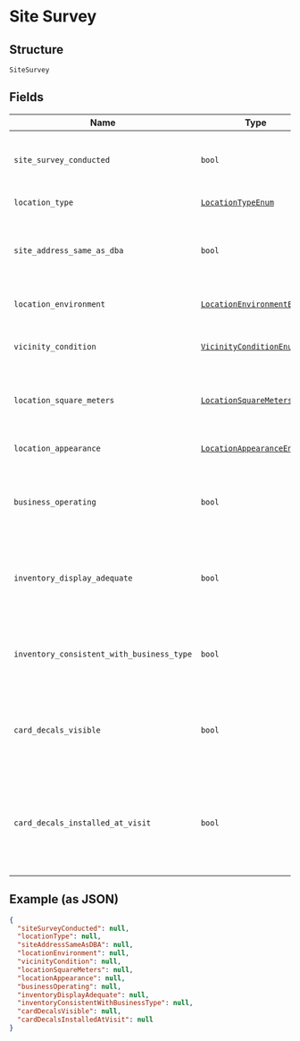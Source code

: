 
# Site Survey

## Structure

`SiteSurvey`

## Fields

| Name | Type | Tags | Description |
|  --- | --- | --- | --- |
| `site_survey_conducted` | `bool` | Optional | [NA] If site survey was conducted set to true, else false |
| `location_type` | [`LocationTypeEnum`](../../doc/models/location-type-enum.md) | Optional | [NA] Type of location |
| `site_address_same_as_dba` | `bool` | Optional | [EU] True if site address is the same as the DBA address |
| `location_environment` | [`LocationEnvironmentEnum`](../../doc/models/location-environment-enum.md) | Optional | [EU] The type of site location |
| `vicinity_condition` | [`VicinityConditionEnum`](../../doc/models/vicinity-condition-enum.md) | Optional | [EU] The condition of the site's vicinity |
| `location_square_meters` | [`LocationSquareMetersEnum`](../../doc/models/location-square-meters-enum.md) | Optional | [EU] The size of the site in square meters |
| `location_appearance` | [`LocationAppearanceEnum`](../../doc/models/location-appearance-enum.md) | Optional | [EU] The site's appearance |
| `business_operating` | `bool` | Optional | [EU] True if the business is currently operating at the site |
| `inventory_display_adequate` | `bool` | Optional | [EU] True if the site's displayed inventory is adequate for the type of business |
| `inventory_consistent_with_business_type` | `bool` | Optional | [EU] True if the site's inventory is consistent for the type of business |
| `card_decals_visible` | `bool` | Optional | [EU] True if the accepted credit cards decals are displayed at the site |
| `card_decals_installed_at_visit` | `bool` | Optional | [EU] True if the accepted credit cards decals were installed during the site survey |

## Example (as JSON)

```json
{
  "siteSurveyConducted": null,
  "locationType": null,
  "siteAddressSameAsDBA": null,
  "locationEnvironment": null,
  "vicinityCondition": null,
  "locationSquareMeters": null,
  "locationAppearance": null,
  "businessOperating": null,
  "inventoryDisplayAdequate": null,
  "inventoryConsistentWithBusinessType": null,
  "cardDecalsVisible": null,
  "cardDecalsInstalledAtVisit": null
}
```


